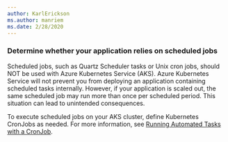 ```yaml
---
author: KarlErickson
ms.author: manriem
ms.date: 2/28/2020
---
```


### Determine whether your application relies on scheduled jobs

Scheduled jobs, such as Quartz Scheduler tasks or Unix cron jobs, should NOT be used with Azure Kubernetes Service (AKS). Azure Kubernetes Service will not prevent you from deploying an application containing scheduled tasks internally. However, if your application is scaled out, the same scheduled job may run more than once per scheduled period. This situation can lead to unintended consequences.

To execute scheduled jobs on your AKS cluster, define Kubernetes CronJobs as needed. For more information, see [Running Automated Tasks with a CronJob](https://kubernetes.io/docs/tasks/job/automated-tasks-with-cron-jobs/).
